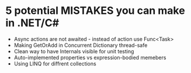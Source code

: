 # 5 potential MISTAKES you can make in .NET/C#

- Async actions are not awaited - instead of action use Func&lt;Task&gt;
- Making GetOrAdd in Concurrent Dictionary thread-safe
- Clean way to have Internals visible for unit testing
- Auto-implemented properties vs expression-bodied memebers
- Using LINQ for diffrent collections
